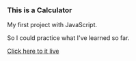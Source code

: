 ### This is a Calculator

My first project with JavaScript.

So I could practice what I've learned so far.

[Click here to it live](https://jvitoralb.github.io/Calculator-JS/)
